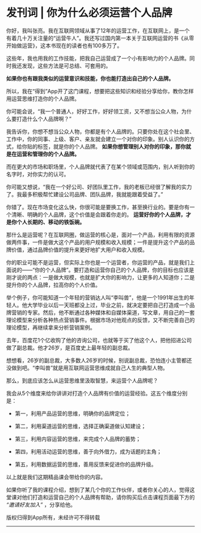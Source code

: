 # 发刊词 | 你为什么必须运营个人品牌

你好，我叫张亮。我在互联网领域从事了12年的运营工作，在互联网上，是一个有着几十万关注量的“运营牛人”。我还写过国内第一本关于互联网运营的书《从零开始做运营》，这本书现在的读者也有100多万了。

这些年，我也用我的工作技能，把我自己运营成了一个小有影响力的个人品牌。同时我还发现，这些方法是可总结、可套用的。

 **如果你也有跟我类似的运营意识和技能，你也能打造出自己的个人品牌。**

所以，我在“得到”App开了这门课程，想要把这些知识和经验分享给你，教你怎样用运营思维打造你的个人品牌。

你可能会说，“我一个普通人，好好工作，好好领工资，又不想当公众人物，为什么要打造什么个人品牌啊？”

我告诉你，你想不想当公众人物，你都是有个人品牌的。只要你处在这个社会里、工作中，你的同事、上级、客户、亲友就会建立一个对你的印象。别人认识你的方式，给你贴的标签，就是你的个人品牌。 **如果你想管理别人对你的印象，那你就是在运营和管理你的个人品牌。**

而在更大的市场和职场里，个人品牌就代表了在某个领域或范围内，别人听到你的名字时，对你实力的认可。

你可能又想说，“我在一个好公司、好团队里工作，我的老板已经很了解我的实力了。我最多积极帮忙建设公司品牌、团队品牌，我就能跟着受益了。”

你错了。现在市场变化这么快，你很可能是要换工作，甚至换行业的。要是你有一个清晰、明确的个人品牌，这个价值是会跟着你走的。 **运营好你的个人品牌，才是你个人长期的、移动的铁饭碗。**

那什么是运营呢？在互联网圈，做运营的核心是，面对一个产品，利用有限的资源做两件事，一件是做大这个产品的用户规模和收入规模；一件是提升这个产品的品牌价值，通过品牌价值的提升来更好地扩大用户和收入规模。

你的职业可能不是运营，但实际上你也是一个运营者，你运营的产品，就是我们上面说的——“你的个人品牌”。要打造和运营你自己的个人品牌，你的目标也应该是刚才说的两点：一是做大规模，也就是扩大你的影响力，让更多的人知道你；二是提升你的个人品牌，拉高你的个人价值。

举个例子，你可能知道一个年轻的营销达人叫“李叫兽”，他是一个1991年出生的年轻人。他大学毕业以后一天班都没上过，毕业之前，就决定要把自己打造成一个品牌营销的专家。然后，他不断通过各种媒体和自媒体渠道，写文章，用自己的一套理论模型来分析各种热点营销事件。根据市场对他观点的反馈，又不断完善自己的理论模型，再继续拿来分析营销案例。

去年，百度花1个亿收购了他的咨询公司，也就等于买了他这个人，把他招进公司做了副总裁。他才26岁，是百度史上最年轻的副总裁。

想想看，26岁的副总裁，大多数人26岁的时候，别说副总裁，恐怕连小主管都还没做到吧。“李叫兽”就是用互联网运营思维成就自己人生的典型人物。

那么，到底应该怎么从运营思维里汲取智慧，来运营个人品牌呢？

我会从5个维度来给你讲讲对打造个人品牌有价值的运营经验。这五个维度分别是：

* 第一，利用产品运营的思维，明确你的品牌定位；

* 第二，利用渠道运营的思维，选择正确渠道做认知建设；

* 第三，利用内容运营的思维，来完成个人品牌的蓄势；

* 第四，利用活动运营的思维，善于向外借力，成为话题的主角；

* 第五，利用数据运营的思维，善用反馈来促进你的品牌升级。

以上就是我们这期精品课会带给你的内容。

如果你听了我的课程介绍，想到了某几个你的工作伙伴，或者你关心的人，觉得这堂课对他们打造和运营自己的个人品牌有帮助，请你购买后点击课程页面最下方的 *“邀请好友加入”* ，分享给他。

版权归得到App所有，未经许可不得转载    

---
